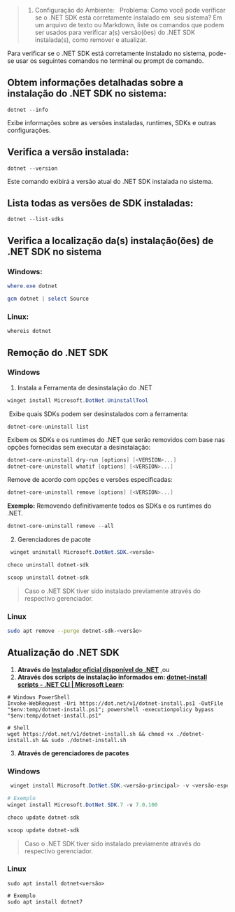 > 1. Configuração do Ambiente:  
> Problema: Como você pode verificar se o .NET SDK está corretamente instalado em  seu sistema? Em um arquivo de texto ou Markdown, liste os comandos que podem ser usados para verificar a(s) versão(ões) do .NET SDK instalada(s), como remover e atualizar.  
  
Para verificar se o .NET SDK está corretamente instalado no sistema, pode-se usar os seguintes comandos no terminal ou prompt de comando.

## Obtem informações detalhadas sobre a instalação do .NET SDK no sistema:
```shell
dotnet --info
```
Exibe informações sobre as versões instaladas, runtimes, SDKs e outras configurações.

##  Verifica a versão instalada:
```shell
dotnet --version
```
Este comando exibirá a versão atual do .NET SDK instalada no sistema.

## Lista todas as versões de SDK instaladas:
```shell
dotnet --list-sdks
```

## Verifica a localização da(s) instalação(ões) de .NET SDK no sistema
### Windows:
```powershell
where.exe dotnet
```

```powershell
gcm dotnet | select Source
```

### Linux:
```shell
whereis dotnet
```

## Remoção do .NET SDK
### Windows
1. Instala a  Ferramenta de desinstalação do .NET 
```powershell
winget install Microsoft.DotNet.UninstallTool
```

 Exibe quais SDKs podem ser desinstalados com a ferramenta:
```
dotnet-core-uninstall list
```

Exibem os SDKs e os runtimes do .NET que serão removidos com base nas opções fornecidas sem executar a desinstalação:
```powershell
dotnet-core-uninstall dry-run [options] [<VERSION>...]
dotnet-core-uninstall whatif [options] [<VERSION>...]
```

Remove de acordo com opções e versões especificadas:
```powershell
dotnet-core-uninstall remove [options] [<VERSION>...]
```

**Exemplo:** Removendo definitivamente  todos os SDKs e os runtimes do .NET.
```powershell
dotnet-core-uninstall remove --all
```

2. Gerenciadores de pacote
```powershell
 winget uninstall Microsoft.DotNet.SDK.<versão>
```

```powershell
choco uninstall dotnet-sdk
```

```powershell
scoop uninstall dotnet-sdk
``` 

> Caso o .NET SDK tiver sido instalado previamente através do respectivo gerenciador.

### Linux
```bash
sudo apt remove --purge dotnet-sdk-<versão>
```

## Atualização do .NET SDK

1. **Através do [Instalador oficial disponível do .NET](https://dotnet.microsoft.com/download)** ,ou
2. **Através dos scripts de instalação informados em: [dotnet-install scripts - .NET CLI | Microsoft Learn](https://learn.microsoft.com/en-us/dotnet/core/tools/dotnet-install-script)**:
```shell
# Windows PowerShell
Invoke-WebRequest -Uri https://dot.net/v1/dotnet-install.ps1 -OutFile "$env:temp/dotnet-install.ps1"; powershell -executionpolicy bypass "$env:temp/dotnet-install.ps1" 

# Shell
wget https://dot.net/v1/dotnet-install.sh && chmod +x ./dotnet-install.sh && sudo ./dotnet-install.sh 
```

3. **Através de gerenciadores de pacotes**
### Windows
```powershell
 winget install Microsoft.DotNet.SDK.<versão-principal> -v <versão-especifica>

# Exemplo
winget install Microsoft.DotNet.SDK.7 -v 7.0.100
```

```powershell
choco update dotnet-sdk
```

```powershell
scoop update dotnet-sdk
```

> Caso o .NET SDK tiver sido instalado previamente através do respectivo gerenciador.

### Linux
```shell
sudo apt install dotnet<versão>

# Exemplo
sudo apt install dotnet7
```

